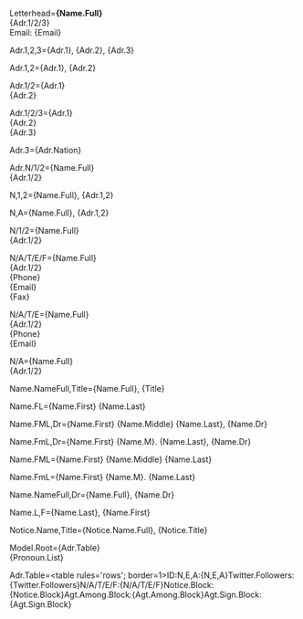 Letterhead=<b>{Name.Full}</b><br>{Adr.1/2/3}<br>Email: {Email}

Adr.1,2,3={Adr.1}, {Adr.2}, {Adr.3}

Adr.1,2={Adr.1}, {Adr.2}

Adr.1/2={Adr.1}<br/>{Adr.2}

Adr.1/2/3={Adr.1}<br/>{Adr.2}<br/>{Adr.3}

Adr.3={Adr.Nation}

Adr.N/1/2={Name.Full}<br/>{Adr.1/2}

N,1,2={Name.Full}, {Adr.1,2}

N,A={Name.Full}, {Adr.1,2}

N/1/2={Name.Full}<br>{Adr.1/2}

N/A/T/E/F={Name.Full}<br>{Adr.1/2}<br>{Phone}<br>{Email}<br>{Fax}

N/A/T/E={Name.Full}<br>{Adr.1/2}<br>{Phone}<br>{Email}

N/A={Name.Full}<br>{Adr.1/2}

Name.NameFull,Title={Name.Full}, {Title}

Name.FL={Name.First} {Name.Last}

Name.FML,Dr={Name.First} {Name.Middle} {Name.Last}, {Name.Dr}

Name.FmL,Dr={Name.First} {Name.M}. {Name.Last}, {Name.Dr}

Name.FML={Name.First} {Name.Middle} {Name.Last}

Name.FmL={Name.First} {Name.M}. {Name.Last}

Name.NameFull,Dr={Name.Full}, {Name.Dr}

Name.L,F={Name.Last}, {Name.First}

Notice.Name,Title={Notice.Name.Full}, {Notice.Title}

Model.Root={Adr.Table}<br>{Pronoun.List}

Adr.Table=<table  rules='rows'; border=1><tr><th>ID:</th><td></td><td></td></tr><tr><th>N,E,A:</th><td></td><td>{N,E,A}</td></tr><tr><th>Twitter.Followers:</th><td></td><td>{Twitter.Followers}</td></tr><tr><th>N/A/T/E/F:</th><td></td><td>{N/A/T/E/F}</td></tr><tr><th>Notice.Block:</th><td></td><td>{Notice.Block}</td></tr><tr><th>Agt.Among.Block:</th><td></td><td>{Agt.Among.Block}</td></tr><tr><th>Agt.Sign.Block:</th><td></td><td>{Agt.Sign.Block}</td></tr></table>